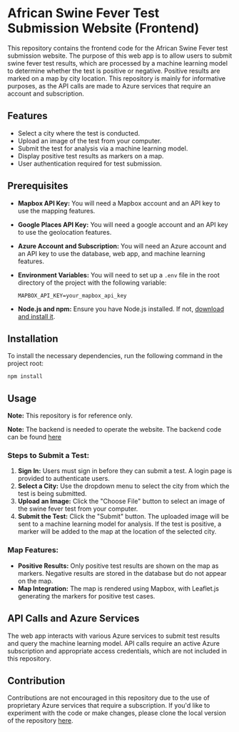 # African Swine Fever Test Submission Website (Frontend)

This repository contains the frontend code for the African Swine Fever test submission website. The purpose of this web app is to allow users to submit swine fever test results, which are processed by a machine learning model to determine whether the test is positive or negative. Positive results are marked on a map by city location. This repository is mainly for informative purposes, as the API calls are made to Azure services that require an account and subscription.

## Features
- Select a city where the test is conducted.
- Upload an image of the test from your computer.
- Submit the test for analysis via a machine learning model.
- Display positive test results as markers on a map.
- User authentication required for test submission.

## Prerequisites
- **Mapbox API Key:** You will need a Mapbox account and an API key to use the mapping features.
- **Google Places API Key:** You will need a google account and an API key to use the geolocation features.
- **Azure Account and Subscription:** You will need an Azure account and an API key to use the database, web app, and machine learning features.
- **Environment Variables:** You will need to set up a `.env` file in the root directory of the project with the following variable:
  
  `MAPBOX_API_KEY=your_mapbox_api_key`

- **Node.js and npm:** Ensure you have Node.js installed. If not, [download and install it](https://nodejs.org/).

## Installation
To install the necessary dependencies, run the following command in the project root:

`npm install`

## Usage
**Note:** This repository is for reference only. 

**Note:** The backend is needed to operate the website. The backend code can be found [here](https://github.com/JakeStets5/public-swine-fever-backend)

### Steps to Submit a Test:
1. **Sign In:** Users must sign in before they can submit a test. A login page is provided to authenticate users.
2. **Select a City:** Use the dropdown menu to select the city from which the test is being submitted.
3. **Upload an Image:** Click the "Choose File" button to select an image of the swine fever test from your computer.
4. **Submit the Test:** Click the "Submit" button. The uploaded image will be sent to a machine learning model for analysis. If the test is positive, a marker will be added to the map at the location of the selected city.

### Map Features:
- **Positive Results:** Only positive test results are shown on the map as markers. Negative results are stored in the database but do not appear on the map.
- **Map Integration:** The map is rendered using Mapbox, with Leaflet.js generating the markers for positive test cases.

## API Calls and Azure Services
The web app interacts with various Azure services to submit test results and query the machine learning model. API calls require an active Azure subscription and appropriate access credentials, which are not included in this repository.

## Contribution
Contributions are not encouraged in this repository due to the use of proprietary Azure services that require a subscription. If you'd like to experiment with the code or make changes, please clone the local version of the repository [here](https://github.com/JakeStets5/swine-fever-website-local).
